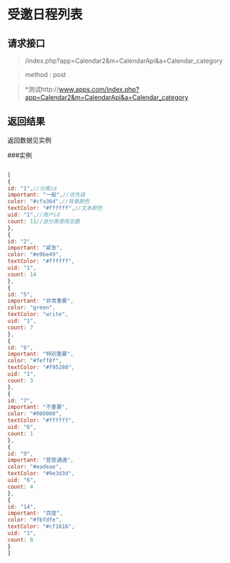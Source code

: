 # 受邀日程列表
## 请求接口 

> /index.php?app=Calendar2&m=CalendarApi&a=Calendar_category

>  method : post

> *测试http://www.apps.com/index.php?app=Calendar2&m=CalendarApi&a=Calendar_category



## 返回结果

返回数据见实例

###实例
``` javascript

[
{
id: "1",//分类id
important: "一般",//优先级
color: "#cfa36d",//背景颜色
textColor: "#ffffff",//文本颜色
uid: "1",//用户id
count: 11//该分类使用总数
},
{
id: "2",
important: "紧急",
color: "#e9be49",
textColor: "#ffffff",
uid: "1",
count: 14
},
{
id: "5",
important: "非常重要",
color: "green",
textColor: "write",
uid: "1",
count: 7
},
{
id: "6",
important: "特别重要",
color: "#feff8f",
textColor: "#f95280",
uid: "1",
count: 3
},
{
id: "7",
important: "不重要",
color: "#000000",
textColor: "#ffffff",
uid: "6",
count: 1
},
{
id: "9",
important: "普普通通",
color: "#eadeae",
textColor: "#9e3d3d",
uid: "6",
count: 4
},
{
id: "14",
important: "百度",
color: "#fbfdfe",
textColor: "#cf1616",
uid: "1",
count: 0
}
]
